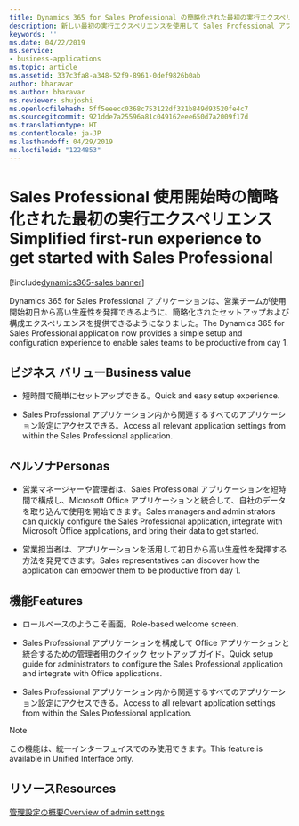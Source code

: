 ```yaml
---
title: Dynamics 365 for Sales Professional の簡略化された最初の実行エクスペリエンス
description: 新しい最初の実行エクスペリエンスを使用して Sales Professional アプリケーションをセットアップし、ほんの数分で価値を実感できます。
keywords: ''
ms.date: 04/22/2019
ms.service:
- business-applications
ms.topic: article
ms.assetid: 337c3fa8-a348-52f9-8961-0def9826b0ab
author: bharavar
ms.author: bharavar
ms.reviewer: shujoshi
ms.openlocfilehash: 5ff5eeecc0368c753122df321b849d93520fe4c7
ms.sourcegitcommit: 921dde7a25596a81c049162eee650d7a2009f17d
ms.translationtype: HT
ms.contentlocale: ja-JP
ms.lasthandoff: 04/29/2019
ms.locfileid: "1224853"
---
```

#  <a name="simplified-first-run-experience-to-get-started-with-sales-professional"></a><span data-ttu-id="799cc-103">Sales Professional 使用開始時の簡略化された最初の実行エクスペリエンス</span><span class="sxs-lookup"><span data-stu-id="799cc-103">Simplified first-run experience to get started with Sales Professional</span></span>
[!include[dynamics365-sales banner](../includes/dynamics365-sales.md)]





<span data-ttu-id="799cc-104">Dynamics 365 for Sales Professional アプリケーションは、営業チームが使用開始初日から高い生産性を発揮できるように、簡略化されたセットアップおよび構成エクスペリエンスを提供できるようになりました。</span><span class="sxs-lookup"><span data-stu-id="799cc-104">The Dynamics 365 for Sales Professional application now provides a simple setup and configuration experience to enable sales teams to be productive from day 1.</span></span>

## <a name="business-value"></a><span data-ttu-id="799cc-105">ビジネス バリュー</span><span class="sxs-lookup"><span data-stu-id="799cc-105">Business value</span></span>

-   <span data-ttu-id="799cc-106">短時間で簡単にセットアップできる。</span><span class="sxs-lookup"><span data-stu-id="799cc-106">Quick and easy setup experience.</span></span> 

-   <span data-ttu-id="799cc-107">Sales Professional アプリケーション内から関連するすべてのアプリケーション設定にアクセスできる。</span><span class="sxs-lookup"><span data-stu-id="799cc-107">Access all relevant application settings from within the Sales Professional application.</span></span>

## <a name="personas"></a><span data-ttu-id="799cc-108">ペルソナ</span><span class="sxs-lookup"><span data-stu-id="799cc-108">Personas</span></span>

-   <span data-ttu-id="799cc-109">営業マネージャーや管理者は、Sales Professional アプリケーションを短時間で構成し、Microsoft Office アプリケーションと統合して、自社のデータを取り込んで使用を開始できます。</span><span class="sxs-lookup"><span data-stu-id="799cc-109">Sales managers and administrators can quickly configure the Sales Professional application, integrate with Microsoft Office applications, and bring their data to get started.</span></span>

-   <span data-ttu-id="799cc-110">営業担当者は、アプリケーションを活用して初日から高い生産性を発揮する方法を発見できます。</span><span class="sxs-lookup"><span data-stu-id="799cc-110">Sales representatives can discover how the application can empower them to be productive from day 1.</span></span>

## <a name="features"></a><span data-ttu-id="799cc-111">機能</span><span class="sxs-lookup"><span data-stu-id="799cc-111">Features</span></span>

-   <span data-ttu-id="799cc-112">ロールベースのようこそ画面。</span><span class="sxs-lookup"><span data-stu-id="799cc-112">Role-based welcome screen.</span></span>

-   <span data-ttu-id="799cc-113">Sales Professional アプリケーションを構成して Office アプリケーションと統合するための管理者用のクイック セットアップ ガイド。</span><span class="sxs-lookup"><span data-stu-id="799cc-113">Quick setup guide for administrators to configure the Sales Professional application and integrate with Office applications.</span></span>

-   <span data-ttu-id="799cc-114">Sales Professional アプリケーション内から関連するすべてのアプリケーション設定にアクセスできる。</span><span class="sxs-lookup"><span data-stu-id="799cc-114">Access to all relevant application settings from within the Sales Professional application.</span></span>

> [!NOTE]
> <span data-ttu-id="799cc-115">この機能は、統一インターフェイスでのみ使用できます。</span><span class="sxs-lookup"><span data-stu-id="799cc-115">This feature is available in Unified Interface only.</span></span> 

## <a name="resources"></a><span data-ttu-id="799cc-116">リソース</span><span class="sxs-lookup"><span data-stu-id="799cc-116">Resources</span></span>
[<span data-ttu-id="799cc-117">管理設定の概要</span><span class="sxs-lookup"><span data-stu-id="799cc-117">Overview of admin settings</span></span>](https://docs.microsoft.com/dynamics365/customer-engagement/sales-professional/admin-settings-overview)
